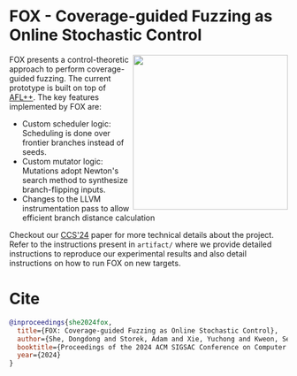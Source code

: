 # FOX - Coverage-guided Fuzzing as Online Stochastic Control

<a href="https://arxiv.org/abs/2406.0517" target="_blank"><img src="paper/preview/FishFuzz-preview.png" align="right" width="280"></a>

FOX presents a control-theoretic approach to perform coverage-guided fuzzing. The current prototype is built on top of [AFL++](https://github.com/AFLplusplus/AFLplusplus/).
The key features implemented by FOX are:
- Custom scheduler logic: Scheduling is done over frontier branches instead of seeds.
- Custom mutator logic: Mutations adopt Newton's search method to synthesize branch-flipping inputs.
- Changes to the LLVM instrumentation pass to allow efficient branch distance calculation

Checkout our [CCS'24](https://arxiv.org/abs/2406.0517) paper for more technical details about the project.
Refer to the instructions present in `artifact/` where we provide detailed instructions to reproduce our experimental results
and also detail instructions on how to run FOX on new targets. 

# Cite 

```bibtex 
@inproceedings{she2024fox,
  title={FOX: Coverage-guided Fuzzing as Online Stochastic Control},
  author={She, Dongdong and Storek, Adam and Xie, Yuchong and Kweon, Seoyoung and Srivastava, Prashast and Jana, Suman},
  booktitle={Proceedings of the 2024 ACM SIGSAC Conference on Computer and Communications Security},
  year={2024}
}
```
